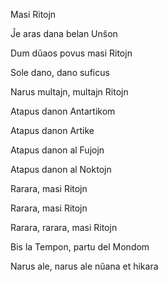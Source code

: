 Masi Ritojn


Ĵe aras dana belan Unŝon

Dum dŭaos povus masi Ritojn

Sole dano, dano suficus

Narus multajn, multajn Ritojn

Atapus danon Antartikom

Atapus danon Artike

Atapus danon al Fujojn

Atapus danon al Noktojn

Rarara, masi Ritojn

Rarara, masi Ritojn

Rarara, rarara, masi Ritojn

Bis la Tempon, partu del Mondom

Narus ale, narus ale nŭana et hikara

